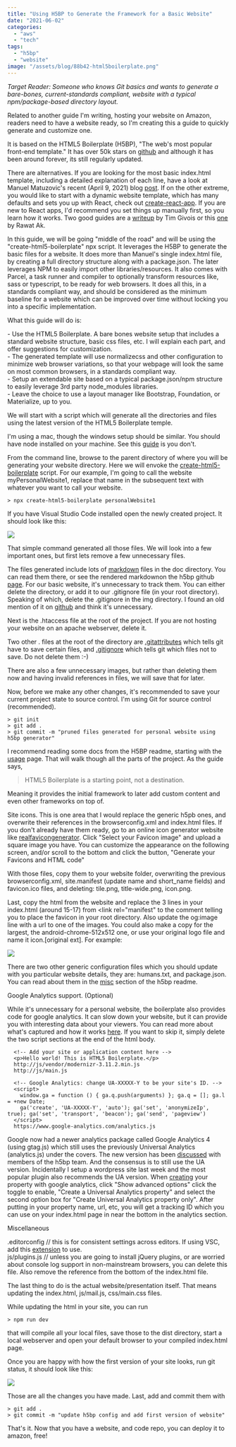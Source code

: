 ```yaml
---
title: "Using H5BP to Generate the Framework for a Basic Website"
date: "2021-06-02"
categories: 
  - "aws"
  - "tech"
tags: 
  - "h5bp"
  - "website"
image: "/assets/blog/88b42-html5boilerplate.png"
---
```


_Target Reader: Someone who knows Git basics and wants to generate a bare-bones, current-standards compliant, website with a typical npm/package-based directory layout._

Related to another guide I'm writing, hosting your website on Amazon, readers need to have a website ready, so I'm creating this a guide to quickly generate and customize one.  
  
It is based on the HTML5 Boilerplate (H5BP), "The web's most popular front-end template." It has over 50k stars on [github](https://github.com/h5bp/html5-boilerplate) and although it has been around forever, its still regularly updated.

There are alternatives. If you are looking for the most basic index.html template, including a detailed explanation of each line, have a look at Manuel Matuzovic's recent (April 9, 2021) blog [post](https://www.matuzo.at/blog/html-boilerplate/). If on the other extreme, you would like to start with a dynamic website template, which has many defaults and sets you up with React, check out [create-react-app](https://github.com/facebook/create-react-app). If you are new to React apps, I'd recommend you set things up manually first, so you learn how it works. Two good guides are a [writeup](https://medium.com/@tim.givois.mendez/create-a-react-project-from-scratch-without-create-react-app-f02fce4e05b) by Tim Givois or this [one](https://www.srijan.net/resources/blog/setup-react-app-from-square-one-without-using-create-react-app) by Rawat Ak.

In this guide, we will be going "middle of the road" and will be using the "create-html5-boilerplate" npx script. It leverages the H5BP to generate the basic files for a website. It does more than Manuel's single index.html file, by creating a full directory structure along with a package.json. The later leverages NPM to easily import other libraries/resources. It also comes with Parcel, a task runner and compiler to optionally transform resources like, sass or typescript, to be ready for web browsers. It does all this, in a standards compliant way, and should be considered as the minimum baseline for a website which can be improved over time without locking you into a specific implementation.

What this guide will do is:

\- Use the HTML5 Boilerplate. A bare bones website setup that includes a standard website structure, basic css files, etc. I will explain each part, and offer suggestions for customization.  
\- The generated template will use normalizecss and other configuration to minimize web browser variations, so that your webpage will look the same on most common browsers, in a standards compliant way.  
\- Setup an extendable site based on a typical package.json/npm structure to easily leverage 3rd party node\_modules libraries.  
\- Leave the choice to use a layout manager like Bootstrap, Foundation, or Materialize, up to you.

We will start with a script which will generate all the directories and files using the latest version of the HTML5 Boilerplate temple.

I'm using a mac, though the windows setup should be similar. You should have node installed on your machine. See this [guide](https://docs.npmjs.com/downloading-and-installing-node-js-and-npm) is you don't.

From the command line, browse to the parent directory of where you will be generating your website directory. Here we will envoke the [create-html5-boilerplate](https://github.com/h5bp/create-html5-boilerplate) script. For our example, I'm going to call the website myPersonalWebsite1, replace that name in the subsequent text with whatever you want to call your website.

```
> npx create-html5-boilerplate personalWebsite1
```

If you have Visual Studio Code installed open the newly created project. It should look like this:

![](images/4c962-h5bp_dir_structure.png)

That simple command generated all those files. We will look into a few important ones, but first lets remove a few unnecessary files.

The files generated include lots of [markdown](https://en.wikipedia.org/wiki/Markdown) files in the doc directory. You can read them there, or see the rendered markdownon the h5bp github [page](https://github.com/h5bp/html5-boilerplate/blob/v8.0.0/dist/doc/TOC.md). For our basic website, it's unnecessary to track them. You can either delete the directory, or add it to our .gitignore file (in your root directory). Speaking of which, delete the .gitignore in the img directory. I found an old mention of it on [github](https://github.com/h5bp/html5-boilerplate/issues/1162) and think it's unnecessary.

Next is the .htaccess file at the root of the project. If you are not hosting your website on an apache webserver, delete it.

Two other . files at the root of the directory are [.gitattributes](https://dev.to/deadlybyte/please-add-gitattributes-to-your-git-repository-1jld) which tells git have to save certain files, and [.gitignore](https://git-scm.com/docs/gitignore/en) which tells git which files not to save. Do not delete them :-)

There are also a few unnecessary images, but rather than deleting them now and having invalid references in files, we will save that for later.

Now, before we make any other changes, it's recommended to save your current project state to source control. I'm using Git for source control (recommended).

```
> git init
> git add .
> git commit -m "pruned files generated for personal website using h5bp generator"
```

I recommend reading some docs from the H5BP readme, starting with the [usage](https://github.com/h5bp/html5-boilerplate/blob/v8.0.0/dist/doc/usage.md) page. That will walk though all the parts of the project. As the guide says,

> HTML5 Boilerplate is a starting point, not a destination.

Meaning it provides the initial framework to later add custom content and even other frameworks on top of.

Site icons. This is one area that I would replace the generic h5pb ones, and overwrite their references in the browserconfig.xml and index.html files. If you don't already have them ready, go to an online icon generator website like [realfavicongenerator](https://realfavicongenerator.net). Click "Select your Favicon image" and upload a square image you have. You can customize the appearance on the following screen, and/or scroll to the bottom and click the button, "Generate your Favicons and HTML code"

With those files, copy them to your website folder, overwriting the previous browserconfig.xml, site.manifest (update name and short\_name fields) and favicon.ico files, and deleting: tile.png, title-wide.png, icon.png.

Last, copy the html from the website and replace the 3 lines in your index.html (around 15-17) from <link rel="manifest" to the comment telling you to place the favicon in your root directory. Also update the og:image line with a url to one of the images. You could also make a copy for the largest, the android-chrome-512x512 one, or use your original logo file and name it icon.\[original ext\]. For example:

![](images/78167-faviconupdates-1-1024x300-1.png)

There are two other generic configuration files which you should update with you particular website details, they are: humans.txt, and package.json. You can read about them in the [misc](https://github.com/h5bp/html5-boilerplate/blob/v8.0.0/dist/doc/misc.md#humanstxt) section of the h5bp readme.

Google Analytics support. (Optional)

While it's unnecessary for a personal website, the boilerplate also provides code for google analytics. It can slow down your website, but it can provide you with interesting data about your viewers. You can read more about what's captured and how it works [here](https://developers.google.com/analytics/devguides/collection/analyticsjs). If you want to skip it, simply delete the two script sections at the end of the html body.

```
  <!-- Add your site or application content here -->
  <p>Hello world! This is HTML5 Boilerplate.</p>
  http://js/vendor/modernizr-3.11.2.min.js
  http://js/main.js

  <!-- Google Analytics: change UA-XXXXX-Y to be your site's ID. -->
  <script>
    window.ga = function () { ga.q.push(arguments) }; ga.q = []; ga.l = +new Date;
    ga('create', 'UA-XXXXX-Y', 'auto'); ga('set', 'anonymizeIp', true); ga('set', 'transport', 'beacon'); ga('send', 'pageview')
  </script>
  https://www.google-analytics.com/analytics.js
```

Google now had a newer analytics package called Google Analytics 4 (using gtag.js) which still uses the previously Universal Analytics (analytics.js) under the covers. The new version has been [discussed](https://github.com/h5bp/html5-boilerplate/issues/2014) with members of the h5bp team. And the consensus is to still use the UA version. Incidentally I setup a wordpress site last week and the most popular plugin also recommends the UA version. When [creating](https://analytics.google.com/analytics/web/#/a182708740p252390553/admin/property/create) your property with google analytics, click "Show advanced options" click the toggle to enable, "Create a Universal Analytics property" and select the second option box for "Create Universal Analytics property only". After putting in your property name, url, etc, you will get a tracking ID which you can use on your index.html page in near the bottom in the analytics section.

Miscellaneous

.editorconfig // this is for consistent settings across editors. If using VSC, add this [extension](https://marketplace.visualstudio.com/items?itemName=EditorConfig.EditorConfig) to use.  
js/plugins.js // unless you are going to install jQuery plugins, or are worried about console log support in non-mainstream browsers, you can delete this file. Also remove the reference from the bottom of the index.html file.

The last thing to do is the actual website/presentation itself. That means updating the index.html, js/mail.js, css/main.css files.

While updating the html in your site, you can run

```
> npm run dev
```

that will compile all your local files, save those to the dist directory, start a local webserver and open your default browser to your compiled index.html page.

Once you are happy with how the first version of your site looks, run git status, it should look like this:

![](images/1738f-gitstatusafterchanges-1024x845-1.png)

Those are all the changes you have made. Last, add and commit them with

```
> git add .
> git commit -m "update h5bp config and add first version of website"
```

That's it. Now that you have a website, and code repo, you can deploy it to amazon, free!
